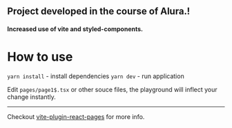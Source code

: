 ## Project developed in the course of Alura.! 
#### Increased use of vite and styled-components.

# How to use

`yarn install` - install dependencies
`yarn dev` - run application

Edit `pages/page1$.tsx` or other souce files, the playground will inflect your change instantly.

---

Checkout [vite-plugin-react-pages](https://github.com/vitejs/vite-plugin-react-pages) for more info.
